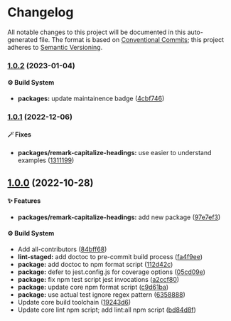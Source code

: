 # Changelog

All notable changes to this project will be documented in this auto-generated
file. The format is based on [Conventional Commits][1]; this project adheres to
[Semantic Versioning][2].

### [1.0.2][3] (2023-01-04)

#### ⚙️ Build System

- **packages:** update maintainence badge ([4cbf746][4])

### [1.0.1][5] (2022-12-06)

#### 🪄 Fixes

- **packages/remark-capitalize-headings:** use easier to understand examples
  ([1311199][6])

## [1.0.0][7] (2022-10-28)

#### ✨ Features

- **packages/remark-capitalize-headings:** add new package ([97e7ef3][8])

#### ⚙️ Build System

- Add all-contributors ([84bff68][9])
- **lint-staged:** add doctoc to pre-commit build process ([fa4f9ee][10])
- **package:** add doctoc to npm format script ([112d42c][11])
- **package:** defer to jest.config.js for coverage options ([05cd09e][12])
- **package:** fix npm test script jest invocations ([a2ccf80][13])
- **package:** update core npm format script ([c9d61ba][14])
- **package:** use actual test ignore regex pattern ([6358888][15])
- Update core build toolchain ([19243d6][16])
- Update core lint npm script; add lint:all npm script ([bd84d8f][17])

[1]: https://conventionalcommits.org
[2]: https://semver.org
[3]:
  https://github.com/Xunnamius/unified-utils/compare/remark-capitalize-headings@1.0.1...remark-capitalize-headings@1.0.2
[4]:
  https://github.com/Xunnamius/unified-utils/commit/4cbf746b78c3bb369c3b27228ec582c3a3e47c54
[5]:
  https://github.com/Xunnamius/unified-utils/compare/remark-capitalize-headings@1.0.0...remark-capitalize-headings@1.0.1
[6]:
  https://github.com/Xunnamius/unified-utils/commit/1311199e584bd9a867e448ab69e8507c3e768183
[7]:
  https://github.com/Xunnamius/unified-utils/compare/05cd09e0cf13f18fa56f6156516bcf546b1238e6...remark-capitalize-headings@1.0.0
[8]:
  https://github.com/Xunnamius/unified-utils/commit/97e7ef33888a54b4fadff9a67684e3f63ed3786c
[9]:
  https://github.com/Xunnamius/unified-utils/commit/84bff68339c7a742c104c0f2545fe62b28c8b473
[10]:
  https://github.com/Xunnamius/unified-utils/commit/fa4f9ee3f9cd922875cf077f6d8b74105f0ba55e
[11]:
  https://github.com/Xunnamius/unified-utils/commit/112d42c6999f758ff618f4e116eb7cf38c09f77c
[12]:
  https://github.com/Xunnamius/unified-utils/commit/05cd09e0cf13f18fa56f6156516bcf546b1238e6
[13]:
  https://github.com/Xunnamius/unified-utils/commit/a2ccf801276c84e54d3fc1afaad574f78408d86f
[14]:
  https://github.com/Xunnamius/unified-utils/commit/c9d61bacbd52bc76b05abd3426474bf0176c3cd9
[15]:
  https://github.com/Xunnamius/unified-utils/commit/63588887a7377f3ee7488b19c87f1f2bf1faa811
[16]:
  https://github.com/Xunnamius/unified-utils/commit/19243d623ba14cfd629c5e4632e6a75de508592b
[17]:
  https://github.com/Xunnamius/unified-utils/commit/bd84d8fc1fb5c4d1828a16a47214a6730f34899a
